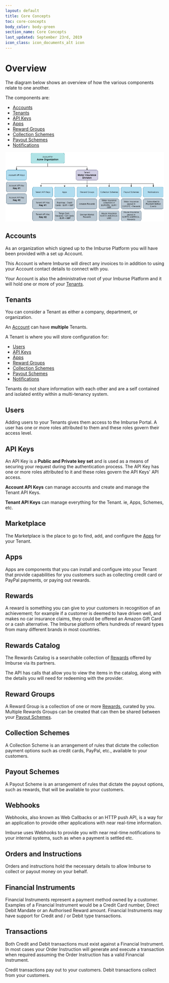 ```yaml
---
layout: default
title: Core Concepts
toc: core-concepts
body_color: body-green
section_name: Core Concepts
last_updated: September 23rd, 2019
icon_class: icon_documents_alt icon
---
```

# Overview
The diagram below shows an overview of how the various components relate to one another.

The components are:

- [Accounts](#accounts)
- [Tenants](#tenants)
- [API Keys](#api-keys)
- [Apps](#apps)
- [Reward Groups](#reward-groups)
- [Collection Schemes](#collection-schemes)
- [Payout Schemes](#payout-schemes)
- [Notifications](#webhooks)

<img src="/assets/images/guides/getting-started/concept-overview.png" style="width:900px;" title="Overview" alt="Overview"/>

## Accounts
As an organization which signed up to the Imburse Platform you will have been provided with a set up Account.

This Account is where Imburse will direct any invoices to in addition to using your Account contact details to connect with you.

Your Account is also the administrative root of your Imburse Platform and it will hold one or more of your [Tenants](#tenants).

## Tenants
You can consider a Tenant as either a company, department, or organization.

An [Account](#accounts) can have **multiple** Tenants.

A Tenant is where you will store configuration for:
- [Users](#users)
- [API Keys](#api-keys)
- [Apps](#apps)
- [Reward Groups](#reward-groups)
- [Collection Schemes](#collection-schemes)
- [Payout Schemes](#payout-schemes)
- [Notifications](#webhooks)

Tenants do not share information with each other and are a self contained and isolated entity within a multi-tenancy system.

## Users
Adding users to your Tenants gives them access to the Imburse Portal.
A user has one or more roles attributed to them and these roles govern their access level.

## API Keys
An API Key is a **Public and Private key set** and is used as a means of securing your request during the authentication process.
The API Key has one or more roles attributed to it and these roles govern the API Keys' API access.

**Account API Keys** can manage accounts and create and manage the Tenant API Keys.

**Tenant API Keys** can manage everything for the Tenant. ie, Apps, Schemes, etc.

## Marketplace
The Marketplace is the place to go to find, add, and configure the [Apps](#apps) for your Tenant.

## Apps
Apps are components that you can install and configure into your Tenant that provide capabilities for you customers such as collecting credit card or PayPal payments, or paying out rewards.

## Rewards
A reward is something you can give to your customers in recognition of an achievement; for example if a customer is deemed to have driven well, and makes no car insurance claims, they could be offered an Amazon Gift Card or a cash alternative. The Imburse platform offers hundreds of reward types from many different brands in most countries.

## Rewards Catalog
The Rewards Catalog is a searchable collection of [Rewards](#rewards) offered by Imburse via its partners.

The API has calls that allow you to view the items in the catalog, along with the details you will need for redeeming with the provider.

## Reward Groups
A Reward Group is a collection of one or more [Rewards](#rewards), curated by you. Multiple Rewards Groups can be created that can then be shared between your [Payout Schemes](#payout-schemes).

## Collection Schemes
A Collection Scheme is an arrangement of rules that dictate the collection payment options such as credit cards, PayPal, etc., available to your customers.

## Payout Schemes
A Payout Scheme is an arrangement of rules that dictate the payout options, such as rewards, that will be available to your customers.

## Webhooks
Webhooks, also known as Web Callbacks or an HTTP push API, is a way for an application to provide other applications with near real-time information.

Imburse uses Webhooks to provide you with near real-time notifications to your internal systems, such as when a payment is settled etc.

## Orders and Instructions
Orders and instructions hold the necessary details to allow Imburse to collect or payout money on your behalf.

## Financial Instruments
Financial Instruments represent a payment method owned by a customer. Examples of a Financial Instrument would be a Credit Card number, Direct Debit Mandate or an Authorised Reward amount. Financial Instruments may have support for Credit and / or  Debit type transactions.

## Transactions
Both Credit and Debit transactions must exist against a Financial Instrument. In most cases your Order Instruction will generate and execute a transaction when required assuming the Order Instruction has a valid Financial Instrument.

Credit transactions pay out to your customers. Debit transactions collect from your customers.